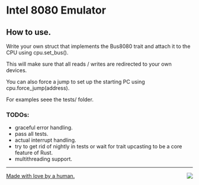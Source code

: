 # Intel 8080 Emulator

## How to use.

Write your own struct that implements the Bus8080 trait and attach it to the CPU using cpu.set_bus().

This will make sure that all reads / writes are redirected to your own devices.

You can also force a jump to set up the starting PC using cpu.force_jump(address).

For examples seee the tests/ folder.

### TODOs:

- graceful error handling.
- pass all tests.
- actual interrupt handling.
- try to get rid of nightly in tests or wait for trait upcasting to be a core feature of Rust.
- multithreading support.

---

<a href="https://brainmade.org/">
    Made with love by a human.
    <img src="https://brainmade.org/88x31-dark.png" align="right">
</a>